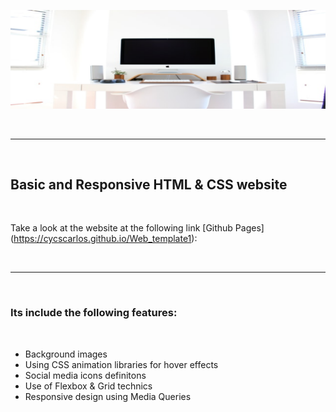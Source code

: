 ![Website banner!](img/readme2.png)

<br>

---

<br>

<h2>Basic and Responsive HTML & CSS website</h2>

<br>

Take a look at the website at the following link [Github Pages] (https://cycscarlos.github.io/Web_template1):

<br>

---

<br>

<h3>Its include the following features:</h3>

<br>

<ul>
<li>Background images</li>
<li>Using CSS animation libraries for hover effects</li>
<li>Social media icons definitons</li>
<li>Use of Flexbox & Grid technics</li>
<li>Responsive design using Media Queries</li>
</ul>
